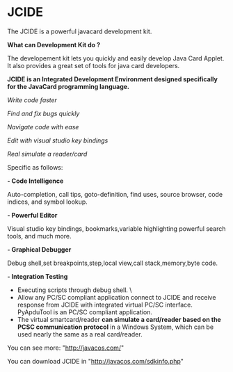 # JCIDE
The JCIDE is a powerful javacard development kit. 

**What can Development Kit do ?**

The developement kit lets you quickly and easily develop Java Card Applet. It also provides a great set of tools for java card developers.


**JCIDE is an Integrated Development Environment designed specifically for the JavaCard programming language.**

*Write code faster*

*Find and fix bugs quickly*

*Navigate code with ease*

*Edit with visual studio key bindings*

*Real simulate a reader/card*


Specific as follows:
  
**- Code Intelligence**
 
 Auto-completion, call tips, goto-definition, find uses, source browser, code indices, and symbol lookup.  

**- Powerful Editor**

 Visual studio key bindings, bookmarks,variable highlighting powerful search tools, and much more. 
 
**- Graphical Debugger**

 Debug shell,set breakpoints,step,local view,call stack,memory,byte code.
 
**- Integration Testing**
 
- Executing scripts through debug shell. \
- Allow any PC/SC compliant application connect to JCIDE and receive response from JCIDE with integrated virtual PC/SC interface. PyApduTool is an PC/SC compliant application.
- The virtual smartcard/reader **can simulate a card/reader based on the PCSC communication protocol** in a Windows System, which can be used nearly the same as a real card/reader.


You can see more: "http://javacos.com/"

You can download JCIDE in "http://javacos.com/sdkinfo.php"

 
